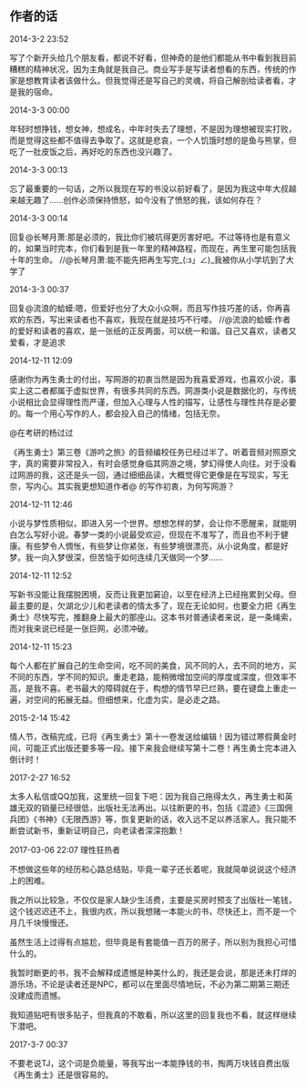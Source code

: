 ## 作者的话

2014-3-2 23:52

写了个新开头给几个朋友看，都说不好看，但神奇的是他们都能从书中看到我目前糟糕的精神状况，因为主角就是我自己。商业写手是写读者想看的东西，传统的作家是想教育读者该做什么。但我觉得还是写自己的灵魂，将自己解剖给读者看，才是我的宿命。

2014-3-3 00:00

年轻时想挣钱，想女神，想成名，中年时失去了理想，不是因为理想被现实打败，而是觉得这些都不值得去争取了。这就是悲哀，一个人饥饿时想的是鱼与熊掌，但吃了一肚皮饭之后，再好吃的东西也没兴趣了。

2014-3-3 00:13

忘了最重要的一句话，之所以我现在写的书没以前好看了，是因为我这中年大叔越来越无趣了……创作必须保持愤怒，如今没有了愤怒的我，该如何存在？

2014-3-3 00:14

回复@长琴月萧:那是必须的，我比你们被坑得更厉害好吧。不过等待也是有意义的，如果当时完本，你们看到是我一年里的精神路程，而现在，再生里可能包括我十年的生命。 //@长琴月萧:能不能先把再生写完_\(:з」∠\)_我被你从小学坑到了大学了

2014-3-3 00:37

回复@流浪的蛤蟆:嗯，但爱好也分了大众小众啊，而且写作技巧差的话，你再喜欢的东西，写出来读者也不喜欢，我现在就是技巧不行喽。 //@流浪的蛤蟆:作者的爱好和读者的喜欢，是一张纸的正反两面，可以统一和谐。自己又喜欢，读者又爱看，才是追求

2014-12-11 12:09

感谢你为再生勇士的付出，写网游的初衷当然是因为我喜爱游戏，也喜欢小说，事实上这二者都属于虚拟世界，有很多共同的东西。网游类小说是数据化的，与传统小说相比会显得理性而严谨，但加入心理与人性的描写，让感性与理性共存是必要的。每一个用心写作的人，都会投入自己的情绪，包括无奈。

@在考研的杨过过

《再生勇士》第三卷《游吟之旅》的音频编校任务已经过半了。听着音频对照原文字，真的需要非常投入，有时会感觉身临其网游之境，梦幻得使人向往。对于没看过网游的我，这还是头一回，通过细细品读，大概觉得它更像是在写现实，写无奈，写内心。其实我更想知道作者@ 的写作初衷，为何写网游？

2014-12-11 12:46

小说与梦性质相似，即进入另一个世界。想想怎样的梦，会让你不愿醒来，就能明白怎么写好小说。春梦一类的小说最受欢迎，但现在不准写了，而且也不利于健康。有些梦令人惆怅，有些梦让你紧张，有些梦境很漂亮，从小说角度，都是好梦。我一向入梦很深，但苦恼于如何连续几天做同一个梦……

2014-12-11 12:52

写新书没能让我摆脱困境，反而让我更加窘迫，以至在经济上已经拖累到父母。但最主要的是，欠湖北少儿和老读者的情太多了，现在无论如何，也要全力把《再生勇士》尽快写完，推翻身上最大的那座山。这本书对普通读者来说，是一条绳索，而对我来说已经是一张巨网，必须冲破。

2014-12-11 15:23

每个人都在扩展自己的生命空间，吃不同的美食，风不同的人，去不同的地方，买不同的东西，学不同的知识。重走老路，能稍微增加空间的厚度或深度，但效率不高，是我不喜。老书最大的障碍就在于，构想的情节早已烂熟，要在键盘上重走一遍，对空间的拓展无益。但细想来，化虚为实，是必走之路。

2015-2-14 15:42

情人节，改稿完成，已将《再生勇士》第十一卷发送给编辑！因为错过寒假黄金时间，可能正式出版还要多等一段。接下来我会继续写第十二卷！再生勇士完本进入倒计时！

2017-2-27 16:52

太多人私信或QQ加我，这里统一回复下吧：因为我自己拖得太久，再生勇士和英雄无双的销量已经很低，出版社无法再出。以往断更的书，包括《混迹》《三国佣兵团》《书神》《无限西游》等，恢复更新的话，收入远不足以养活家人。我只能不断尝试新书，重新证明自己，向老读者深深抱歉！

2017-03-06 22:07 理性狂热者

不想做这些年的经历和心路总结贴，毕竟一辈子还长着呢，我就简单说说这个经济上的困难。

我之所以比较急，不仅仅是家人缺少生活费，主要是买房时预支了出版社一笔钱，这个钱迟迟还不上，我很内疚，所以我想赌一本能火的书，尽快还上，而不是一个月几千块慢慢还。

虽然生活上过得有点尴尬，但毕竟是有套能值一百万的房子，所以别为我担心可惜什么的。

我暂时断更的书，我不会解释成遗憾是种美什么的，我还是会说，那是还未打烊的游乐场，不论是读者还是NPC，都可以在里面尽情地玩，不必为第二期第三期还没建成而遗憾。

我知道贴吧有很多贴子，但我真的不敢看，所以这里的回复我也不看，就这样继续下潜吧。

2017-3-7 00:37

不要老说TJ，这个词是负能量，等我写出一本能挣钱的书，掏两万块钱自费出版《再生勇士》还是很容易的。 ​​​​

